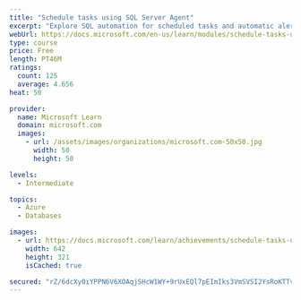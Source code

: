 ```yaml
---
title: "Schedule tasks using SQL Server Agent"
excerpt: "Explore SQL automation for scheduled tasks and automatic alerts for SQL Server and Managed Instance. Configure extended event sessions for tracing activities."
webUrl: https://docs.microsoft.com/en-us/learn/modules/schedule-tasks-using-sql-server-agent/
type: course
price: Free
length: PT46M
ratings:
  count: 125
  average: 4.656
heat: 50

provider:
  name: Microsoft Learn
  domain: microsoft.com
  images:
    - url: /assets/images/organizations/microsoft.com-50x50.jpg
      width: 50
      height: 50

levels:
  - Intermediate

topics:
  - Azure
  - Databases

images:
  - url: https://docs.microsoft.com/learn/achievements/schedule-tasks-using-sql-server-agent-social.png
    width: 642
    height: 321
    isCached: true

secured: "rZ/6dcXy0iYPPN6V6XOAqjSHcW1WY+9rUxEQl7pEImIks3VmSVSI2YsRoKTTvoFfeSDLmCkNXNL63+fgQon6vGSMKrfP6A4sCugrbw8D4lRLSDdoX6uYXBZr5QA/D3/om/+cY1s2Lxm2MEVC1dzl9bPYKvBoB9J8+xshfV73J7Ics27JhDe61Z7AvIN7M3AYHLDlXbbM7hGs7vpQkSx8ZoO7qPbulKmTaPHSX9PcLCq3pNMxhYY44jpBNPqOPr/sIWdaMs3FXRlTYvuoOg3a9jNZhRMlfRbkYU55zk5WGaPDkAwAL40cmMiDx5jSZMhKscWfS/Ui55tGcCfFpwPZOnsFPker8QqboWj+b+3yDaLdX6Q3AHHVBnNIYAFDs4qo3OemCxGqZ9ctt2vbkVQcYoFOyFwvzjZviZiJEyImmB4=;8Fn6QCKTJ+UJfdHAYUu6rw=="
---
```


